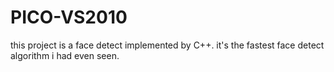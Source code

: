 # PICO-VS2010
this project is a face detect implemented by C++. it's the fastest face detect algorithm i had even seen.
